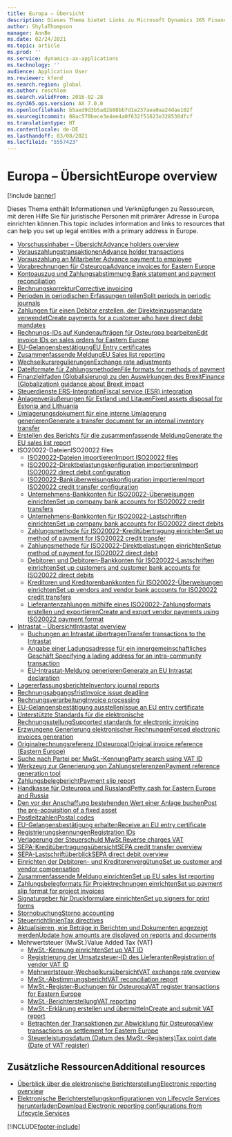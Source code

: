 ```yaml
---
title: Europa – Übersicht
description: Dieses Thema bietet Links zu Microsoft Dynamics 365 Finance-Dokumentationsressourcen für Europa.
author: ShylaThompson
manager: AnnBe
ms.date: 02/24/2021
ms.topic: article
ms.prod: ''
ms.service: dynamics-ax-applications
ms.technology: ''
audience: Application User
ms.reviewer: kfend
ms.search.region: global
ms.author: roschlom
ms.search.validFrom: 2016-02-28
ms.dyn365.ops.version: AX 7.0.0
ms.openlocfilehash: b5aed9d3b5a82b88bb7d1e237aea0aa24dae102f
ms.sourcegitcommit: 08ac570bece3e4ee4a0f632f51623e328536dfcf
ms.translationtype: HT
ms.contentlocale: de-DE
ms.lasthandoff: 03/08/2021
ms.locfileid: "5557423"
---
```

# <a name="europe-overview"></a><span data-ttu-id="79ac9-103">Europa – Übersicht</span><span class="sxs-lookup"><span data-stu-id="79ac9-103">Europe overview</span></span>

[!include [banner](../includes/banner.md)]

<span data-ttu-id="79ac9-104">Dieses Thema enthält Informationen und Verknüpfungen zu Ressourcen, mit deren Hilfe Sie für juristische Personen mit primärer Adresse in Europa einrichten können.</span><span class="sxs-lookup"><span data-stu-id="79ac9-104">This topic includes information and links to resources that can help you set up legal entities with a primary address in Europe.</span></span> 

- [<span data-ttu-id="79ac9-105">Vorschussinhaber – Übersicht</span><span class="sxs-lookup"><span data-stu-id="79ac9-105">Advance holders overview</span></span>](emea-advance-holders.md)
 - [<span data-ttu-id="79ac9-106">Vorauszahlungstransaktionen</span><span class="sxs-lookup"><span data-stu-id="79ac9-106">Advance holder transactions</span></span>](emea-advance-holders-transactions.md)
 - [<span data-ttu-id="79ac9-107">Vorauszahlung an Mitarbeiter </span><span class="sxs-lookup"><span data-stu-id="79ac9-107">Advance payment to employee</span></span>](tasks/advance-payment-employee.md)
- [<span data-ttu-id="79ac9-108">Vorabrechnungen für Osteuropa</span><span class="sxs-lookup"><span data-stu-id="79ac9-108">Advance invoices for Eastern Europe</span></span>](emea-advance-invoice.md)
- [<span data-ttu-id="79ac9-109">Kontoauszug und Zahlungsabstimmung </span><span class="sxs-lookup"><span data-stu-id="79ac9-109">Bank statement and payment reconciliation</span></span>](emea-bank-reconciliation.md)
- [<span data-ttu-id="79ac9-110">Rechnungskorrektur</span><span class="sxs-lookup"><span data-stu-id="79ac9-110">Corrective invoicing</span></span>](emea-corrective-invoice.md)
- [<span data-ttu-id="79ac9-111">Perioden in periodischen Erfassungen teilen</span><span class="sxs-lookup"><span data-stu-id="79ac9-111">Split periods in periodic journals</span></span>](emea-create-post-periodic-journals.md)
- [<span data-ttu-id="79ac9-112">Zahlungen für einen Debitor erstellen, der Direkteinzugsmandate verwendet</span><span class="sxs-lookup"><span data-stu-id="79ac9-112">Create payments for a customer who have direct debit mandates</span></span>](tasks/create-payments-customers-who-have-direct-debit-mandates.md)
- [<span data-ttu-id="79ac9-113">Rechnungs-IDs auf Kundenaufträgen für Osteuropa bearbeiten</span><span class="sxs-lookup"><span data-stu-id="79ac9-113">Edit invoice IDs on sales orders for Eastern Europe</span></span>](emea-edit-invoice-id-sales-orders.md)
- [<span data-ttu-id="79ac9-114">EU-Gelangensbestätigung</span><span class="sxs-lookup"><span data-stu-id="79ac9-114">EU Entry certificates</span></span>](emea-entry-certificates.md)
- [<span data-ttu-id="79ac9-115">Zusammenfassende Meldung</span><span class="sxs-lookup"><span data-stu-id="79ac9-115">EU Sales list reporting</span></span>](emea-eu-sales-list.md)
- [<span data-ttu-id="79ac9-116">Wechselkursregulierungen</span><span class="sxs-lookup"><span data-stu-id="79ac9-116">Exchange rate adjustments</span></span>](emea-exchange-rate-adjustments.md)
- [<span data-ttu-id="79ac9-117">Dateiformate für Zahlungsmethoden</span><span class="sxs-lookup"><span data-stu-id="79ac9-117">File formats for methods of payment</span></span>](emea-select-file-formats-for-the-method-of-payments.md)
- [<span data-ttu-id="79ac9-118">Finanzleitfaden (Globalisierung) zu den Auswirkungen des Brexit</span><span class="sxs-lookup"><span data-stu-id="79ac9-118">Finance (Globalization) guidance about Brexit impact</span></span>](https://businesscenter.mbs.microsoft.com/#contentdetail/GuidanceBrexitImpact)
- [<span data-ttu-id="79ac9-119">Steuerdienste ERS-Integration</span><span class="sxs-lookup"><span data-stu-id="79ac9-119">Fiscal service (ESR) integration</span></span>](emea-fiscal-service-integration.md)
- [<span data-ttu-id="79ac9-120">Anlagenveräußerungen für Estland und Litauen</span><span class="sxs-lookup"><span data-stu-id="79ac9-120">Fixed assets disposal for Estonia and Lithuania</span></span>](emea-credit-note-reverse-fixed-asset-sale.md)
- [<span data-ttu-id="79ac9-121">Umlagerungsdokument für eine interne Umlagerung generieren</span><span class="sxs-lookup"><span data-stu-id="79ac9-121">Generate a transfer document for an internal inventory transfer</span></span>](tasks/transfer-document-internal-inventory-transfer.md)
- [<span data-ttu-id="79ac9-122">Erstellen des Berichts für die zusammenfassende Meldung</span><span class="sxs-lookup"><span data-stu-id="79ac9-122">Generate the EU sales list report</span></span>](tasks/eur-00011-eu-sales-list-report.md)
- <span data-ttu-id="79ac9-123">ISO20022-Dateien</span><span class="sxs-lookup"><span data-stu-id="79ac9-123">ISO20022 files</span></span>
  - [<span data-ttu-id="79ac9-124">ISO20022-Dateien importieren</span><span class="sxs-lookup"><span data-stu-id="79ac9-124">Import ISO20022 files</span></span>](emea-ISO20022-file-formats.md)
  - [<span data-ttu-id="79ac9-125">ISO20022-Direktbelastungskonfiguration importieren</span><span class="sxs-lookup"><span data-stu-id="79ac9-125">Import ISO20022 direct debit configuration</span></span>](tasks/import-iso20022-direct-debit-configuration.md)
  - [<span data-ttu-id="79ac9-126">ISO20022-Banküberweisungskonfiguration importieren</span><span class="sxs-lookup"><span data-stu-id="79ac9-126">Import ISO20022 credit transfer configuration</span></span>](tasks/import-iso20022-credit-transfer-configuration.md)
  - [<span data-ttu-id="79ac9-127">Unternehmens-Bankkonten für ISO20022-Überweisungen einrichten</span><span class="sxs-lookup"><span data-stu-id="79ac9-127">Set up company bank accounts for ISO20022 credit transfers</span></span>](tasks/set-up-company-bank-accounts-iso20022-credit-transfers.md)
  - [<span data-ttu-id="79ac9-128">Unternehmens-Bankkonten für ISO20022-Lastschriften einrichten</span><span class="sxs-lookup"><span data-stu-id="79ac9-128">Set up company bank accounts for ISO20022 direct debits</span></span>](tasks/set-up-company-bank-accounts-iso20022-direct-debits.md)
  - [<span data-ttu-id="79ac9-129">Zahlungsmethode für ISO20022-Kreditübertragung einrichten</span><span class="sxs-lookup"><span data-stu-id="79ac9-129">Set up method of payment for ISO20022 credit transfer</span></span>](tasks/set-up-method-payment-iso20022-credit-transfer.md)
  - [<span data-ttu-id="79ac9-130">Zahlungsmethode für ISO20022-Direktbelastungen einrichten</span><span class="sxs-lookup"><span data-stu-id="79ac9-130">Setup method of payment for ISO20022 direct debit</span></span>](tasks/setup-method-payment-iso20022-direct-debit.md)
  - [<span data-ttu-id="79ac9-131">Debitoren und Debitoren-Bankkonten für ISO20022-Lastschriften einrichten</span><span class="sxs-lookup"><span data-stu-id="79ac9-131">Set up customers and customer bank accounts for ISO20022 direct debits</span></span>](tasks/set-up-bank-accounts-iso20022-direct-debits.md)
  - [<span data-ttu-id="79ac9-132">Kreditoren und Kreditorenbankkonten für ISO20022-Überweisungen einrichten</span><span class="sxs-lookup"><span data-stu-id="79ac9-132">Set up vendors and vendor bank accounts for ISO20022 credit transfers</span></span>](tasks/set-up-vendor-iso20022-credit-transfers.md)
  - [<span data-ttu-id="79ac9-133">Lieferantenzahlungen mithilfe eines ISO20022-Zahlungsformats erstellen und exportieren</span><span class="sxs-lookup"><span data-stu-id="79ac9-133">Create and export vendor payments using ISO20022 payment format</span></span>](tasks/create-export-vendor-payments-iso20022-payment-format.md)
- [<span data-ttu-id="79ac9-134">Intrastat – Übersicht</span><span class="sxs-lookup"><span data-stu-id="79ac9-134">Intrastat overview</span></span>](emea-intrastat.md)
  - [<span data-ttu-id="79ac9-135">Buchungen an Intrastat übertragen</span><span class="sxs-lookup"><span data-stu-id="79ac9-135">Transfer transactions to the Intrastat</span></span>](tasks/transfer-transactions-intrastat.md)
  - [<span data-ttu-id="79ac9-136">Angabe einer Ladungsadresse für ein innergemeinschaftliches Geschäft </span><span class="sxs-lookup"><span data-stu-id="79ac9-136">Specifying a lading address for an intra-community transaction</span></span>](tasks/eur-00002-specify-lading-address-intra-community.md)
  - [<span data-ttu-id="79ac9-137">EU-Intrastat-Meldung generieren</span><span class="sxs-lookup"><span data-stu-id="79ac9-137">Generate an EU Intrastat declaration</span></span>](tasks/eur-00002-eu-intrastat-declaration.md)
- [<span data-ttu-id="79ac9-138">Lagererfassungsberichte</span><span class="sxs-lookup"><span data-stu-id="79ac9-138">Inventory journal reports</span></span>](emea-set-up-report-inventory-journal-names.md)
- [<span data-ttu-id="79ac9-139">Rechnungsabgangsfrist</span><span class="sxs-lookup"><span data-stu-id="79ac9-139">Invoice issue deadline</span></span>](emea-invoice-issue-deadline.md)
- [<span data-ttu-id="79ac9-140">Rechnungsverarbeitung</span><span class="sxs-lookup"><span data-stu-id="79ac9-140">Invoice processing</span></span>](emea-invoice-processing.md)
- [<span data-ttu-id="79ac9-141">EU-Gelangensbestätigung ausstellen</span><span class="sxs-lookup"><span data-stu-id="79ac9-141">Issue an EU entry certificate</span></span>](tasks/eur-00012-issue-eu-entry-certificate.md)
- [<span data-ttu-id="79ac9-142">Unterstützte Standards für die elektronische Rechnungsstellung</span><span class="sxs-lookup"><span data-stu-id="79ac9-142">Supported standards for electronic invoicing</span></span>](emea-oioubl-standards-electronic-invoicing.md)
- [<span data-ttu-id="79ac9-143">Erzwungene Generierung elektronischer Rechnungen</span><span class="sxs-lookup"><span data-stu-id="79ac9-143">Forced electronic invoices generation</span></span>](emea-eur-forced-einvoices.md)
- [<span data-ttu-id="79ac9-144">Originalrechnungsreferenz (Osteuropa)</span><span class="sxs-lookup"><span data-stu-id="79ac9-144">Original invoice reference (Eastern Europe)</span></span>](tasks/ee-00004-original-invoice-reference.md)
- [<span data-ttu-id="79ac9-145">Suche nach Partei per MwSt.-Kennung</span><span class="sxs-lookup"><span data-stu-id="79ac9-145">Party search using VAT ID</span></span>](tasks/eur-00015-party-search-vat-id.md)
- [<span data-ttu-id="79ac9-146">Werkzeug zur Generierung von Zahlungsreferenzen</span><span class="sxs-lookup"><span data-stu-id="79ac9-146">Payment reference generation tool</span></span>](tasks/ee-00015-payment-reference-generation-tool.md)
- [<span data-ttu-id="79ac9-147">Zahlungsbelegbericht</span><span class="sxs-lookup"><span data-stu-id="79ac9-147">Payment slip report</span></span>](emea-eur-payment-slip-report-giro.md)
- [<span data-ttu-id="79ac9-148">Handkasse für Osteuropa und Russland</span><span class="sxs-lookup"><span data-stu-id="79ac9-148">Petty cash for Eastern Europe and Russia</span></span>](emea-petty-cash.md)
- [<span data-ttu-id="79ac9-149">Den vor der Anschaffung bestehenden Wert einer Anlage buchen</span><span class="sxs-lookup"><span data-stu-id="79ac9-149">Post the pre-acquisition of a fixed asset</span></span>](emea-pre-acquisition-acquisition-fixed-asset.md)
- [<span data-ttu-id="79ac9-150">Postleitzahlen</span><span class="sxs-lookup"><span data-stu-id="79ac9-150">Postal codes</span></span>](emea-import-create-postal-codes-manually.md)
- [<span data-ttu-id="79ac9-151">EU-Gelangensbestätigung erhalten</span><span class="sxs-lookup"><span data-stu-id="79ac9-151">Receive an EU entry certificate</span></span>](tasks/eur-00012-receive-eu-entry-certificate.md)
- [<span data-ttu-id="79ac9-152">Registrierungskennungen</span><span class="sxs-lookup"><span data-stu-id="79ac9-152">Registration IDs</span></span>](emea-registration-ids.md)
- [<span data-ttu-id="79ac9-153">Verlagerung der Steuerschuld MwSt.</span><span class="sxs-lookup"><span data-stu-id="79ac9-153">Reverse charges VAT</span></span>](emea-reverse-charge.md)
- [<span data-ttu-id="79ac9-154">SEPA-Kreditübertragungsübersicht</span><span class="sxs-lookup"><span data-stu-id="79ac9-154">SEPA credit transfer overview</span></span>](../accounts-payable/sepa-credit-transfer.md)
- [<span data-ttu-id="79ac9-155">SEPA-Lastschriftüberblick</span><span class="sxs-lookup"><span data-stu-id="79ac9-155">SEPA direct debit overview</span></span>](../accounts-receivable/sepa-direct-debit-overview.md)
- [<span data-ttu-id="79ac9-156">Einrichten der Debitoren- und Kreditorenvergütung</span><span class="sxs-lookup"><span data-stu-id="79ac9-156">Set up customer and vendor compensation</span></span>](emea-compensation-customer-vendor-transactions.md)
- [<span data-ttu-id="79ac9-157">Zusammenfassende Meldung einrichten</span><span class="sxs-lookup"><span data-stu-id="79ac9-157">Set up EU sales list reporting</span></span>](tasks/eur-00011-eu-sales-list-reporting.md)
- [<span data-ttu-id="79ac9-158">Zahlungsbelegformats für Projektrechnungen einrichten</span><span class="sxs-lookup"><span data-stu-id="79ac9-158">Set up payment slip format for project invoices</span></span>](tasks/set-up-payment-slip-format-project-invoices.md)
- [<span data-ttu-id="79ac9-159">Signaturgeber für Druckformulare einrichten</span><span class="sxs-lookup"><span data-stu-id="79ac9-159">Set up signers for print forms</span></span>](emea-set-up-signers-for-printing-forms.md)
- [<span data-ttu-id="79ac9-160">Stornobuchung</span><span class="sxs-lookup"><span data-stu-id="79ac9-160">Storno accounting</span></span>](emea-storno.md)
- [<span data-ttu-id="79ac9-161">Steuerrichtlinien</span><span class="sxs-lookup"><span data-stu-id="79ac9-161">Tax directives</span></span>](emea-tax-directives.md)
- [<span data-ttu-id="79ac9-162">Aktualisieren, wie Beträge in Berichten und Dokumenten angezeigt werden</span><span class="sxs-lookup"><span data-stu-id="79ac9-162">Update how amounts are displayed on reports and documents</span></span>](emea-amount-printing-forms.md)
- <span data-ttu-id="79ac9-163">Mehrwertsteuer (MwSt.)</span><span class="sxs-lookup"><span data-stu-id="79ac9-163">Value Added Tax (VAT)</span></span>
  - [<span data-ttu-id="79ac9-164">MwSt.-Kennung einrichten</span><span class="sxs-lookup"><span data-stu-id="79ac9-164">Set up VAT ID</span></span>](tasks/eur-00015-vat-id.md)
  - [<span data-ttu-id="79ac9-165">Registrierung der Umsatzsteuer-ID des Lieferanten</span><span class="sxs-lookup"><span data-stu-id="79ac9-165">Registration of vendor VAT ID</span></span>](tasks/eur-00015-registration-vendor-vat-id.md)
  - [<span data-ttu-id="79ac9-166">Mehrwertsteuer-Wechselkursübersicht</span><span class="sxs-lookup"><span data-stu-id="79ac9-166">VAT exchange rate overview</span></span>](emea-vat-exchange-rate.md)
  - [<span data-ttu-id="79ac9-167">MwSt.-Abstimmungsbericht</span><span class="sxs-lookup"><span data-stu-id="79ac9-167">VAT reconciliation report</span></span>](tasks/eur-00018-vat-reconciliation-report.md)
  - [<span data-ttu-id="79ac9-168">MwSt.-Register-Buchungen für Osteuropa</span><span class="sxs-lookup"><span data-stu-id="79ac9-168">VAT register transactions for Eastern Europe</span></span>](emea-vat-register-transactions.md)
  - [<span data-ttu-id="79ac9-169">MwSt.-Berichterstellung</span><span class="sxs-lookup"><span data-stu-id="79ac9-169">VAT reporting</span></span>](emea-vat-reporting.md)
  - [<span data-ttu-id="79ac9-170">MwSt.-Erklärung erstellen und übermitteln</span><span class="sxs-lookup"><span data-stu-id="79ac9-170">Create and submit VAT report</span></span>](tasks/create-submit-vat-report.md)
  - [<span data-ttu-id="79ac9-171">Betrachten der Transaktionen zur Abwicklung für Osteuropa</span><span class="sxs-lookup"><span data-stu-id="79ac9-171">View transactions on settlement for Eastern Europe</span></span>](emea-transactions-settlement-form.md)
  - [<span data-ttu-id="79ac9-172">Steuerleistungsdatum (Datum des MwSt.-Registers)</span><span class="sxs-lookup"><span data-stu-id="79ac9-172">Tax point date (Date of VAT register)</span></span>](emea-tax-point-date.md)

## <a name="additional-resources"></a><span data-ttu-id="79ac9-173">Zusätzliche Ressourcen</span><span class="sxs-lookup"><span data-stu-id="79ac9-173">Additional resources</span></span>

- [<span data-ttu-id="79ac9-174">Überblick über die elektronische Berichterstellung</span><span class="sxs-lookup"><span data-stu-id="79ac9-174">Electronic reporting overview</span></span>](../../dev-itpro/analytics/general-electronic-reporting.md)
- [<span data-ttu-id="79ac9-175">Elektronische Berichterstellungskonfigurationen von Lifecycle Services herunterladen</span><span class="sxs-lookup"><span data-stu-id="79ac9-175">Download Electronic reporting configurations from Lifecycle Services</span></span>](../../dev-itpro/analytics/download-electronic-reporting-configuration-lcs.md)


[!INCLUDE[footer-include](../../includes/footer-banner.md)]
